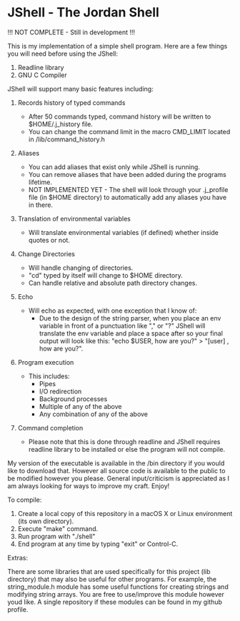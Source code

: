 # JShell - The Jordan Shell

!!!  NOT COMPLETE - Still in development  !!!

This is my implementation of a simple shell program. Here are a few things you will need before using the JShell:

1. Readline library
2. GNU C Compiler

JShell will support many basic features including:

1. Records history of typed commands
    - After 50 commands typed, command history will be written to $HOME/.j_history file. 
    - You can change the command limit in the macro CMD_LIMIT located in /lib/command_history.h
  
 2. Aliases
    - You can add aliases that exist only while JShell is running.
    - You can remove aliases that have been added during the programs lifetime.
    - NOT IMPLEMENTED YET - The shell will look through your .j_profile file (in $HOME directory) to automatically add any  aliases you have in there. 
 
3. Translation of environmental variables
    - Will translate environmental variables (if defined) whether inside quotes or not.
  
4. Change Directories
    - Will handle changing of directories.
    - "cd" typed by itself will change to $HOME directory. 
    - Can handle relative and absolute path directory changes. 
  
5. Echo
    - Will echo as expected, with one exception that I know of:
      - Due to the design of the string parser, when you place an env variable in front of a punctuation like "," or "?" JShell     will translate the env variable and place a space after so your final output will look like this: "echo $USER, how are you?" > "[user] , how are you?".
    
4. Program execution
    - This includes:
      - Pipes
      - I/O redirection
      - Background processes
      - Multiple of any of the above
      - Any combination of any of the above
    
5. Command completion
    - Please note that this is done through readline and JShell requires readline library to be installed or else the program will not compile.

My version of the executable is available in the /bin directory if you would like to download that.
However all source code is available to the public to be modified however you please. General input/criticism
is appreciated as I am always looking for ways to improve my craft. Enjoy!

To compile:

1. Create a local copy of this repository in a macOS X or Linux environment (its own directory).
2. Execute "make" command. 
3. Run program with "./shell"
4. End program at any time by typing "exit" or Control-C.  
  
 Extras:
 
 There are some libraries that are used specifically for this project (lib directory) that may also be useful for other programs. For example, the string_module.h module has some useful functions for creating strings and modifying string arrays. You are free to use/improve this module however youd like. A single repository if these modules can be found in my github profile. 
